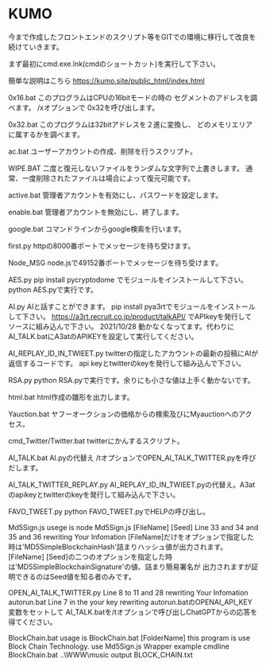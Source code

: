 # KUMO
今まで作成したフロントエンドのスクリプト等をGITでの環境に移行して改良を続けていきます。

まず最初にcmd.exe.lnk(cmdのショートカット)を実行して下さい。

簡単な説明はこちら https://kumo.site/public_html/index.html

0x16.bat
このプログラムはCPUの16bitモードの時の
セグメントのアドレスを調べます。
/xオプションで
0x32を呼び出します。

0x32.bat
このプログラムは32bitアドレスを２進に変換し、
どのメモリエリアに属するかを調べます。

ac.bat
ユーザーアカウントの作成、削除を行うスクリプト。

WIPE.BAT
二度と復元しないファイルをランダムな文字列で上書きします。
通常、一度削除されたファイルは場合によって復元可能です。

active.bat
管理者アカウントを有効にし、パスワードを設定します。

enable.bat
管理者アカウントを無効にし、終了します。

google.bat
コマンドラインからgoogle検索を行います。

first.py
httpの8000番ポートでメッセージを待ち受けます。

Node_MSG
node.jsで49152番ポートでメッセージを待ち受けます。

AES.py
pip install pycryptodome
でモジュールをインストールして下さい。
python AES.pyで実行です。

AI.py
AIと話すことができます。
pip install pya3rtでモジュールをインストールして下さい。
https://a3rt.recruit.co.jp/product/talkAPI/ でAPIkeyを発行してソースに組み込んで下さい。
2021/10/28
動かなくなってます。代わりにAI_TALK.batにA3atのAPIKEYを設定して実行してください。

AI_REPLAY_ID_IN_TWIEET.py
twitterの指定したアカウントの最新の投稿にAIが返信するコードです。
api keyとtwitterのkeyを発行して組み込んで下さい。

RSA.py
python RSA.pyで実行です。余りにも小さな値は上手く動かないです。

html.bat
html作成の雛形を出力します。

Yauction.bat
ヤフーオークションの価格からの検索及びにMyauctionへのアクセス。

cmd_Twitter/Twitter.bat
twitterにかんするスクリプト。

AI_TALK.bat
AI.pyの代替え
/tオプションでOPEN_AI_TALK_TWITTER.pyを呼びだします。

AI_TALK_TWITTER_REPLAY.py
AI_REPLAY_ID_IN_TWIEET.pyの代替え。A3atのapikeyとtwitterのkeyを発行して組み込んで下さい。

FAVO_TWEET.py
python FAVO_TWEET.pyでHELPの呼び出し。

Md5Sign.js
usege is node Md5Sign.js [FileName] [Seed]
Line 33 and 34 and 35 and 36 rewriting Your Infomation
[FileName]だけをオプションで指定した時は'MD5SimpleBlockchainHash'詰まりハッシュ値が出力されます。
[FileName] [Seed]の二つのオプションを指定した時は'MD5SimpleBlockchainSignature'の値、詰まり簡易署名が
出力されますが証明できるのはSeed値を知る者のみです。

OPEN_AI_TALK_TWITTER.py
Line 8 to 11 and 28 rewriting Your Infomation
autorun.bat Line 7 in the your key rewriting
autorun.batのOPENAI_API_KEY変数をセットして
AI_TALK.batを/tオプションで呼び出しChatGPTからの応答を得てください。

BlockChain.bat
usage is BlockChain.bat [FolderName]
this program is use Block Chain Technology.
use Md5Sign.js Wrapper
example cmdline BlockChain.bat ..\WWW\music
output BLOCK_CHAIN.txt
